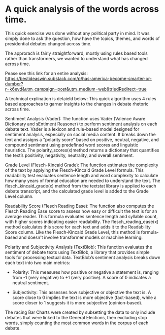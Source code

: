 # A quick analysis of the words across time. 

This quick exercise was done without any political party in mind. It was simply done to ask the question, how have the topics, themes, and words of presidential debates changed across time. 

The approrach is fairly straightforward, mostly using rules based tools rather than transformers, we wanted to understand what has changed across time.

Pease see this link for an entire analysis: https://bestideaswin.substack.com/p/has-america-become-smarter-or-dumber?r=k6evd&utm_campaign=post&utm_medium=web&triedRedirect=true

A technical explination is detaield below: 
This quick algorithm uses 4 rules based approaches to garner insights to the changes in debate rhetoric across time. 

Sentiment Analysis (Vader): The function uses Vader (Valence Aware Dictionary and sEntiment Reasoner) to perform sentiment analysis on each debate text. Vader is a lexicon and rule-based model designed for sentiment analysis, especially on social media content. It breaks down the text and assigns a "polarity score" based on positive, neutral, negative, and compound sentiment using predefined word scores and linguistic heuristics. The polarity_scores(x)method returns a dictionary that quantifies the text’s positivity, negativity, neutrality, and overall sentiment. 

Grade Level (Flesch-Kincaid Grade): The function estimates the complexity of the text by applying the Flesch-Kincaid Grade Level formula. This readability test evaluates sentence length and word complexity to calculate how many years of formal education are needed to understand the text. The flesch_kincaid_grade(x) method from the textstat library is applied to each debate transcript, and the calculated grade level is added to the Grade Level column. 

Readability Score (Flesch Reading Ease): The function also computes the Flesch Reading Ease score to assess how easy or difficult the text is for an average reader. This formula evaluates sentence length and syllable count, with higher scores indicating easier readability. The flesch_reading_ease(x) method calculates this score for each text and adds it to the Readability Score column. Like the Flesch-Kincaid Grade Level, this method is formula-based and doesn't involve transformer models or machine learning.

Polarity and Subjectivity Analysis (TextBlob): This function evaluates the sentiment of debate texts using TextBlob, a library that provides simple tools for processing textual data. TextBlob’s sentiment analysis breaks down each text into two main metrics:

* Polarity: This measures how positive or negative a statement is, ranging from -1 (very negative) to +1 (very positive). A score of 0 indicates a neutral sentiment.

* Subjectivity: This assesses how subjective or objective the text is. A score close to 0 implies the text is more objective (fact-based), while a score closer to 1 suggests it is more subjective (opinion-based).

The racing Bar Charts were created by subsetting the data to only include debates that were linked to the General Elections, then excluding stop words, simply counting the most common words in the corpus of each debate. 





